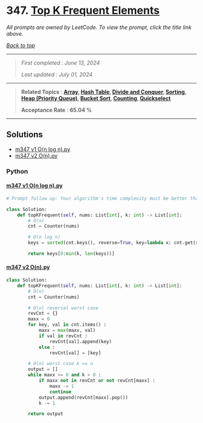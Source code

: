 # 347. [Top K Frequent Elements](<https://leetcode.com/problems/top-k-frequent-elements>)

*All prompts are owned by LeetCode. To view the prompt, click the title link above.*

*[Back to top](<../README.md>)*

------

> *First completed : June 13, 2024*
>
> *Last updated : July 01, 2024*

------

> **Related Topics** : **[Array](<by_topic/Array.md>), [Hash Table](<by_topic/Hash Table.md>), [Divide and Conquer](<by_topic/Divide and Conquer.md>), [Sorting](<by_topic/Sorting.md>), [Heap (Priority Queue)](<by_topic/Heap (Priority Queue).md>), [Bucket Sort](<by_topic/Bucket Sort.md>), [Counting](<by_topic/Counting.md>), [Quickselect](<by_topic/Quickselect.md>)**
>
> **Acceptance Rate** : **65.04 %**

------

## Solutions

- [m347 v1 O(n log n).py](<../my-submissions/m347 v1 O(n log n).py>)
- [m347 v2 O(n).py](<../my-submissions/m347 v2 O(n).py>)
### Python
#### [m347 v1 O(n log n).py](<../my-submissions/m347 v1 O(n log n).py>)
```Python
# Prompt follow up: Your algorithm's time complexity must be better than O(n log n), where n is the array's size.

class Solution:
    def topKFrequent(self, nums: List[int], k: int) -> List[int]:
        # O(n)
        cnt = Counter(nums)

        # O(n log n)
        keys = sorted(cnt.keys(), reverse=True, key=lambda x: cnt.get(x))

        return keys[0:min(k, len(keys))]
```

#### [m347 v2 O(n).py](<../my-submissions/m347 v2 O(n).py>)
```Python
class Solution:
    def topKFrequent(self, nums: List[int], k: int) -> List[int]:
        # O(n)
        cnt = Counter(nums)

        # O(n) reversal worst case
        revCnt = {}
        maxx = 0
        for key, val in cnt.items() :
            maxx = max(maxx, val)
            if val in revCnt :
                revCnt[val].append(key)
            else :
                revCnt[val] = [key]

        # O(n) worst case k == n
        output = []
        while maxx >= 0 and k > 0 :
            if maxx not in revCnt or not revCnt[maxx] :
                maxx -= 1
                continue
            output.append(revCnt[maxx].pop())
            k -= 1

        return output
```

